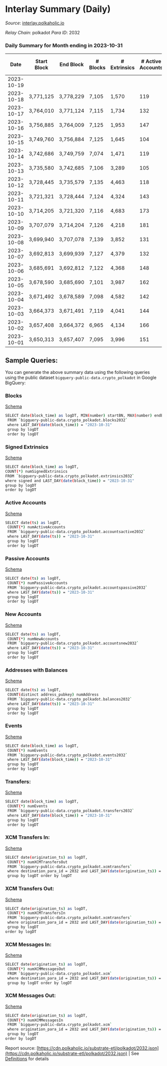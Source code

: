 # Interlay Summary (Daily)

_Source_: [interlay.polkaholic.io](https://interlay.polkaholic.io)

*Relay Chain*: polkadot
*Para ID*: 2032



### Daily Summary for Month ending in 2023-10-31


| Date    | Start Block | End Block | # Blocks | # Extrinsics | # Active Accounts | # Passive Accounts | # New Accounts | # Addresses | # Events  | # Transfers ($USD) | # XCM Transfers In ($USD) | # XCM Transfers Out ($USD) | # XCM In | # XCM Out | Issues |
|---------|-------------|-----------|----------|--------------|-------------------|--------------------|----------------|-------------|-----------|--------------------|---------------------------|----------------------------|----------|-----------|--------|
| 2023-10-19 |  |  |  |  |  |  |  |  |  |   |   |   |  |  |  |
| 2023-10-18 | 3,771,125 | 3,778,229 | 7,105 | 1,570 | 119 | 24 | 3 | 12,745 | 65,561 | 7,545 ($81,910.03) | 10 ($36,980.99) | 2 ($244.69) | 21 | 19 |  |
| 2023-10-17 | 3,764,010 | 3,771,124 | 7,115 | 1,734 | 132 | 26 | 6 | 12,742 | 66,339 | 7,640 ($70,420.52) | 8 ($2,661.19) | 11 ($2,278.13) | 26 | 34 |  |
| 2023-10-16 | 3,756,885 | 3,764,009 | 7,125 | 1,953 | 147 | 25 | 2 | 12,736 | 72,855 | 8,417 ($111,107.24) | 6 ($10,072.72) | 7 ($3,677.43) | 26 | 27 |  |
| 2023-10-15 | 3,749,760 | 3,756,884 | 7,125 | 1,645 | 104 | 18 | 3 | 12,734 | 67,417 | 7,594 ($16,236.25) | 3 ($1,378.54) |   | 7 | 11 |  |
| 2023-10-14 | 3,742,686 | 3,749,759 | 7,074 | 1,471 | 119 | 26 |  | 12,731 | 66,337 | 7,561 ($33,150.45) | 7 ($1,611.76) | 2 ($3,001.44) | 17 | 17 |  |
| 2023-10-13 | 3,735,580 | 3,742,685 | 7,106 | 3,289 | 105 | 26 | 4 | 12,731 | 73,999 | 7,655 ($136,276.40) | 15 ($6,616.00) | 16 ($9,142.40) | 38 | 39 |  |
| 2023-10-12 | 3,728,445 | 3,735,579 | 7,135 | 4,463 | 118 | 23 | 1 | 12,727 | 83,923 | 7,579 ($97,483.62) | 8 ($1,317.04) | 7 ($15,124.54) | 13 | 18 |  |
| 2023-10-11 | 3,721,321 | 3,728,444 | 7,124 | 4,324 | 143 | 28 | 7 | 12,726 | 79,421 | 7,990 ($413,414.58) | 11 ($3,487.52) | 9 ($67,046.85) | 19 | 33 |  |
| 2023-10-10 | 3,714,205 | 3,721,320 | 7,116 | 4,683 | 173 | 29 | 5 | 12,719 | 86,119 | 8,237 ($522,157.29) | 15 ($27,036.08) | 9 ($11,567.81) | 27 | 40 |  |
| 2023-10-09 | 3,707,079 | 3,714,204 | 7,126 | 4,218 | 181 | 27 | 4 | 12,714 | 87,072 | 8,128 ($232,723.11) | 27 ($20,430.35) | 10 ($7,442.30) | 42 | 29 |  |
| 2023-10-08 | 3,699,940 | 3,707,078 | 7,139 | 3,852 | 131 | 17 | 3 | 12,710 | 83,516 | 7,538 ($65,355.01) | 8 ($3,631.22) | 4 ($2,306.11) | 16 | 10 |  |
| 2023-10-07 | 3,692,813 | 3,699,939 | 7,127 | 4,379 | 132 | 23 | 1 | 12,707 | 90,350 | 8,076 ($58,799.73) | 7 ($6,137.03) | 1 ($482.33) | 11 | 11 |  |
| 2023-10-06 | 3,685,691 | 3,692,812 | 7,122 | 4,368 | 148 | 32 | 5 | 12,706 | 87,938 | 7,926 ($52,626.44) | 8 ($2,954.11) | 5 ($956.94) | 25 | 23 |  |
| 2023-10-05 | 3,678,590 | 3,685,690 | 7,101 | 3,987 | 162 | 29 | 8 | 12,701 | 84,915 | 7,787 ($115,862.57) | 15 ($13,465.28) | 7 ($4,672.19) | 34 | 22 |  |
| 2023-10-04 | 3,671,492 | 3,678,589 | 7,098 | 4,582 | 142 | 29 | 12 | 12,693 | 94,546 | 8,741 ($185,419.01) | 18 ($84,517.40) | 4 ($891.75) | 31 | 12 |  |
| 2023-10-03 | 3,664,373 | 3,671,491 | 7,119 | 4,041 | 144 | 25 | 1 | 12,681 | 84,849 | 7,761 ($116,922.78) | 15 ($6,832.54) | 7 ($2,930.91) | 31 | 17 |  |
| 2023-10-02 | 3,657,408 | 3,664,372 | 6,965 | 4,134 | 166 | 33 | 2 | 12,680 | 84,681 | 7,744 ($132,233.91) | 23 ($24,037.89) | 7 ($29,581.87) | 52 | 25 |  |
| 2023-10-01 | 3,650,313 | 3,657,407 | 7,095 | 3,996 | 151 | 31 | 6 | 12,678 | 84,867 | 7,915 ($138,990.35) | 15 ($11,088.66) | 9 ($4,638.60) | 27 | 40 |  |

## Sample Queries:
You can generate the above summary data using the following queries using the public dataset `bigquery-public-data.crypto_polkadot` in Google BigQuery:


### Blocks 

[Schema](https://github.com/colorfulnotion/substrate-etl/blob/main/schema/blocks.json)

```bash
SELECT date(block_time) as logDT, MIN(number) startBN, MAX(number) endBN, COUNT(*) numBlocks 
 FROM `bigquery-public-data.crypto_polkadot.blocks2032`  
 where LAST_DAY(date(block_time)) = "2023-10-31" 
 group by logDT 
 order by logDT
```

### Signed Extrinsics 

[Schema](https://github.com/colorfulnotion/substrate-etl/blob/main/schema/extrinsics.json)

```bash
SELECT date(block_time) as logDT, 
COUNT(*) numSignedExtrinsics 
FROM `bigquery-public-data.crypto_polkadot.extrinsics2032`  
where signed and LAST_DAY(date(block_time)) = "2023-10-31" 
group by logDT 
order by logDT
```

### Active Accounts 

[Schema](https://github.com/colorfulnotion/substrate-etl/blob/main/schema/accountsactive.json)

```bash
SELECT date(ts) as logDT, 
 COUNT(*) numActiveAccounts 
 FROM `bigquery-public-data.crypto_polkadot.accountsactive2032` 
 where LAST_DAY(date(ts)) = "2023-10-31" 
 group by logDT 
 order by logDT
```

### Passive Accounts 

[Schema](https://github.com/colorfulnotion/substrate-etl/blob/main/schema/accountspassive.json)

```bash
SELECT date(ts) as logDT, 
 COUNT(*) numPassiveAccounts 
 FROM `bigquery-public-data.crypto_polkadot.accountspassive2032` 
 where LAST_DAY(date(ts)) = "2023-10-31" 
 group by logDT 
 order by logDT
```

### New Accounts 

[Schema](https://github.com/colorfulnotion/substrate-etl/blob/main/schema/accountsnew.json)

```bash
SELECT date(ts) as logDT, 
 COUNT(*) numNewAccounts 
 FROM `bigquery-public-data.crypto_polkadot.accountsnew2032` 
 where LAST_DAY(date(ts)) = "2023-10-31" 
 group by logDT
 order by logDT
```

### Addresses with Balances 

[Schema](https://github.com/colorfulnotion/substrate-etl/blob/main/schema/balances.json)

```bash
SELECT date(ts) as logDT,
 COUNT(distinct address_pubkey) numAddress 
 FROM `bigquery-public-data.crypto_polkadot.balances2032` 
 where LAST_DAY(date(ts)) = "2023-10-31" 
 group by logDT 
 order by logDT
```

### Events 

[Schema](https://github.com/colorfulnotion/substrate-etl/blob/main/schema/events.json)

```bash
SELECT date(block_time) as logDT, 
 COUNT(*) numEvents 
 FROM `bigquery-public-data.crypto_polkadot.events2032` 
 where LAST_DAY(date(block_time)) = "2023-10-31" 
 group by logDT 
 order by logDT
```

### Transfers:

[Schema](https://github.com/colorfulnotion/substrate-etl/blob/main/schema/transfers.json)

```bash
SELECT date(block_time) as logDT, 
 COUNT(*) numEvents 
 FROM `bigquery-public-data.crypto_polkadot.transfers2032` 
 where LAST_DAY(date(block_time)) = "2023-10-31" 
 group by logDT 
 order by logDT
```

### XCM Transfers In: 

[Schema](https://github.com/colorfulnotion/substrate-etl/blob/main/schema/xcmtransfers.json)

```bash
SELECT date(origination_ts) as logDT, 
 COUNT(*) numXCMTransfersOut 
 FROM `bigquery-public-data.crypto_polkadot.xcmtransfers` 
 where destination_para_id = 2032 and LAST_DAY(date(origination_ts)) = "2023-10-31" 
 group by logDT order by logDT
```

### XCM Transfers Out: 

[Schema](https://github.com/colorfulnotion/substrate-etl/blob/main/schema/xcmtransfers.json)

```bash
SELECT date(origination_ts) as logDT, 
 COUNT(*) numXCMTransfersIn 
 FROM `bigquery-public-data.crypto_polkadot.xcmtransfers` 
 where origination_para_id = 2032 and LAST_DAY(date(origination_ts)) = "2023-10-31" 
 group by logDT 
order by logDT
```

### XCM Messages In: 

[Schema](https://github.com/colorfulnotion/substrate-etl/blob/main/schema/xcm.json)

```bash
SELECT date(origination_ts) as logDT, 
 COUNT(*) numXCMMessagesOut 
 FROM `bigquery-public-data.crypto_polkadot.xcm` 
 where destination_para_id = 2032 and LAST_DAY(date(origination_ts)) = "2023-10-31" 
 group by logDT order by logDT
```

### XCM Messages Out: 

[Schema](https://github.com/colorfulnotion/substrate-etl/blob/main/schema/xcm.json)

```bash
SELECT date(origination_ts) as logDT, 
 COUNT(*) numXCMMessagesIn 
 FROM `bigquery-public-data.crypto_polkadot.xcm` 
 where origination_para_id = 2032 and LAST_DAY(date(origination_ts)) = "2023-10-31" 
 group by logDT 
order by logDT
```


Report source: [https://cdn.polkaholic.io/substrate-etl/polkadot/2032.json](https://cdn.polkaholic.io/substrate-etl/polkadot/2032.json) | See [Definitions](/DEFINITIONS.md) for details
